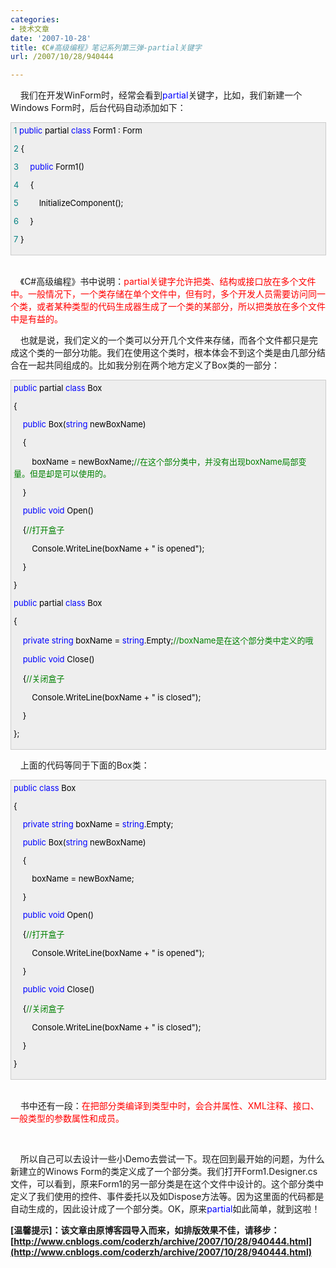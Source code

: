 ```yaml
---
categories:
- 技术文章
date: '2007-10-28'
title: 《C#高级编程》笔记系列第三弹-partial关键字
url: /2007/10/28/940444

---
```



&nbsp;&nbsp;&nbsp; 我们在开发WinForm时，经常会看到<span style="color: blue;">partial</span>关键字，比如，我们新建一个Windows Form时，后台代码自动添加如下：

<div style="border: 1px solid rgb(204, 204, 204); padding: 4px 5px 4px 4px; background-color: rgb(238, 238, 238); font-size: 13px; width: 98%;"><span style="color: rgb(0, 128, 128);">1</span>&nbsp;<span style="color: rgb(0, 0, 255);">public</span><span style="color: rgb(0, 0, 0);">&nbsp;partial&nbsp;</span><span style="color: rgb(0, 0, 255);">class</span><span style="color: rgb(0, 0, 0);">&nbsp;Form1&nbsp;:&nbsp;Form

</span><span style="color: rgb(0, 128, 128);">2</span>&nbsp;<span style="color: rgb(0, 0, 0);">{

</span><span style="color: rgb(0, 128, 128);">3</span>&nbsp;<span style="color: rgb(0, 0, 0);">&nbsp;&nbsp;&nbsp;&nbsp;</span><span style="color: rgb(0, 0, 255);">public</span><span style="color: rgb(0, 0, 0);">&nbsp;Form1()

</span><span style="color: rgb(0, 128, 128);">4</span>&nbsp;<span style="color: rgb(0, 0, 0);">&nbsp;&nbsp;&nbsp;&nbsp;{

</span><span style="color: rgb(0, 128, 128);">5</span>&nbsp;<span style="color: rgb(0, 0, 0);">&nbsp;&nbsp;&nbsp;&nbsp;&nbsp;&nbsp;&nbsp;&nbsp;InitializeComponent();

</span><span style="color: rgb(0, 128, 128);">6</span>&nbsp;<span style="color: rgb(0, 0, 0);">&nbsp;&nbsp;&nbsp;&nbsp;}

</span><span style="color: rgb(0, 128, 128);">7</span>&nbsp;<span style="color: rgb(0, 0, 0);">}</span></div>
&nbsp;&nbsp;&nbsp; 

&nbsp;&nbsp;&nbsp; 《C#高级编程》书中说明：<span style="color: red;">partial关键字允许把类、结构或接口放在多个文件中。一般情况下，一个类存储在单个文件中，但有时，多个开发人员需要访问同一个类，或者某种类型的代码生成器生成了一个类的某部分，所以把类放在多个文件中是有益的。

</span>&nbsp;&nbsp;&nbsp; 也就是说，我们定义的一个类可以分开几个文件来存储，而各个文件都只是完成这个类的一部分功能。我们在使用这个类时，根本体会不到这个类是由几部分结合在一起共同组成的。比如我分别在两个地方定义了Box类的一部分：

<div style="border: 1px solid rgb(204, 204, 204); padding: 4px 5px 4px 4px; background-color: rgb(238, 238, 238); font-size: 13px; width: 98%;"><span style="color: rgb(0, 0, 255);">public</span><span style="color: rgb(0, 0, 0);">&nbsp;partial&nbsp;</span><span style="color: rgb(0, 0, 255);">class</span><span style="color: rgb(0, 0, 0);">&nbsp;Box

{

&nbsp;&nbsp;&nbsp;&nbsp;</span><span style="color: rgb(0, 0, 255);">public</span><span style="color: rgb(0, 0, 0);">&nbsp;Box(</span><span style="color: rgb(0, 0, 255);">string</span><span style="color: rgb(0, 0, 0);">&nbsp;newBoxName)

&nbsp;&nbsp;&nbsp;&nbsp;{

&nbsp;&nbsp;&nbsp;&nbsp;&nbsp;&nbsp;&nbsp;&nbsp;boxName&nbsp;</span><span style="color: rgb(0, 0, 0);">=</span><span style="color: rgb(0, 0, 0);">&nbsp;newBoxName;</span><span style="color: rgb(0, 128, 0);">//</span><span style="color: rgb(0, 128, 0);">在这个部分类中，并没有出现boxName局部变量。但是却是可以使用的。</span><span style="color: rgb(0, 128, 0);">

</span><span style="color: rgb(0, 0, 0);">&nbsp;&nbsp;&nbsp;&nbsp;}

&nbsp;&nbsp;&nbsp;&nbsp;</span><span style="color: rgb(0, 0, 255);">public</span><span style="color: rgb(0, 0, 0);">&nbsp;</span><span style="color: rgb(0, 0, 255);">void</span><span style="color: rgb(0, 0, 0);">&nbsp;Open()

&nbsp;&nbsp;&nbsp;&nbsp;{</span><span style="color: rgb(0, 128, 0);">//</span><span style="color: rgb(0, 128, 0);">打开盒子</span><span style="color: rgb(0, 128, 0);">

</span><span style="color: rgb(0, 0, 0);">&nbsp;&nbsp;&nbsp;&nbsp;&nbsp;&nbsp;&nbsp;&nbsp;Console.WriteLine(boxName&nbsp;</span><span style="color: rgb(0, 0, 0);">+</span><span style="color: rgb(0, 0, 0);">&nbsp;</span><span style="color: rgb(0, 0, 0);">"</span><span style="color: rgb(0, 0, 0);">&nbsp;is&nbsp;opened</span><span style="color: rgb(0, 0, 0);">"</span><span style="color: rgb(0, 0, 0);">);

&nbsp;&nbsp;&nbsp;&nbsp;}

}

</span><span style="color: rgb(0, 0, 255);">public</span><span style="color: rgb(0, 0, 0);">&nbsp;partial&nbsp;</span><span style="color: rgb(0, 0, 255);">class</span><span style="color: rgb(0, 0, 0);">&nbsp;Box

{

&nbsp;&nbsp;&nbsp;&nbsp;</span><span style="color: rgb(0, 0, 255);">private</span><span style="color: rgb(0, 0, 0);">&nbsp;</span><span style="color: rgb(0, 0, 255);">string</span><span style="color: rgb(0, 0, 0);">&nbsp;boxName&nbsp;</span><span style="color: rgb(0, 0, 0);">=</span><span style="color: rgb(0, 0, 0);">&nbsp;</span><span style="color: rgb(0, 0, 255);">string</span><span style="color: rgb(0, 0, 0);">.Empty;</span><span style="color: rgb(0, 128, 0);">//</span><span style="color: rgb(0, 128, 0);">boxName是在这个部分类中定义的哦</span><span style="color: rgb(0, 128, 0);">

</span><span style="color: rgb(0, 0, 0);">&nbsp;&nbsp;&nbsp;&nbsp;</span><span style="color: rgb(0, 0, 255);">public</span><span style="color: rgb(0, 0, 0);">&nbsp;</span><span style="color: rgb(0, 0, 255);">void</span><span style="color: rgb(0, 0, 0);">&nbsp;Close()

&nbsp;&nbsp;&nbsp;&nbsp;{</span><span style="color: rgb(0, 128, 0);">//</span><span style="color: rgb(0, 128, 0);">关闭盒子</span><span style="color: rgb(0, 128, 0);">

</span><span style="color: rgb(0, 0, 0);">&nbsp;&nbsp;&nbsp;&nbsp;&nbsp;&nbsp;&nbsp;&nbsp;Console.WriteLine(boxName&nbsp;</span><span style="color: rgb(0, 0, 0);">+</span><span style="color: rgb(0, 0, 0);">&nbsp;</span><span style="color: rgb(0, 0, 0);">"</span><span style="color: rgb(0, 0, 0);">&nbsp;is&nbsp;closed</span><span style="color: rgb(0, 0, 0);">"</span><span style="color: rgb(0, 0, 0);">);

&nbsp;&nbsp;&nbsp;&nbsp;}

};</span></div>

&nbsp;&nbsp;&nbsp; 上面的代码等同于下面的Box类：

<div style="border: 1px solid rgb(204, 204, 204); padding: 4px 5px 4px 4px; background-color: rgb(238, 238, 238); font-size: 13px; width: 98%;"><span style="color: rgb(0, 0, 255);">public</span><span style="color: rgb(0, 0, 0);">&nbsp;</span><span style="color: rgb(0, 0, 255);">class</span><span style="color: rgb(0, 0, 0);">&nbsp;Box

{

&nbsp;&nbsp;&nbsp;&nbsp;</span><span style="color: rgb(0, 0, 255);">private</span><span style="color: rgb(0, 0, 0);">&nbsp;</span><span style="color: rgb(0, 0, 255);">string</span><span style="color: rgb(0, 0, 0);">&nbsp;boxName&nbsp;</span><span style="color: rgb(0, 0, 0);">=</span><span style="color: rgb(0, 0, 0);">&nbsp;</span><span style="color: rgb(0, 0, 255);">string</span><span style="color: rgb(0, 0, 0);">.Empty;

&nbsp;&nbsp;&nbsp;&nbsp;</span><span style="color: rgb(0, 0, 255);">public</span><span style="color: rgb(0, 0, 0);">&nbsp;Box(</span><span style="color: rgb(0, 0, 255);">string</span><span style="color: rgb(0, 0, 0);">&nbsp;newBoxName)

&nbsp;&nbsp;&nbsp;&nbsp;{

&nbsp;&nbsp;&nbsp;&nbsp;&nbsp;&nbsp;&nbsp;&nbsp;boxName&nbsp;</span><span style="color: rgb(0, 0, 0);">=</span><span style="color: rgb(0, 0, 0);">&nbsp;newBoxName;

&nbsp;&nbsp;&nbsp;&nbsp;}

&nbsp;&nbsp;&nbsp;&nbsp;</span><span style="color: rgb(0, 0, 255);">public</span><span style="color: rgb(0, 0, 0);">&nbsp;</span><span style="color: rgb(0, 0, 255);">void</span><span style="color: rgb(0, 0, 0);">&nbsp;Open()

&nbsp;&nbsp;&nbsp;&nbsp;{</span><span style="color: rgb(0, 128, 0);">//</span><span style="color: rgb(0, 128, 0);">打开盒子</span><span style="color: rgb(0, 128, 0);">

</span><span style="color: rgb(0, 0, 0);">&nbsp;&nbsp;&nbsp;&nbsp;&nbsp;&nbsp;&nbsp;&nbsp;Console.WriteLine(boxName&nbsp;</span><span style="color: rgb(0, 0, 0);">+</span><span style="color: rgb(0, 0, 0);">&nbsp;</span><span style="color: rgb(0, 0, 0);">"</span><span style="color: rgb(0, 0, 0);">&nbsp;is&nbsp;opened</span><span style="color: rgb(0, 0, 0);">"</span><span style="color: rgb(0, 0, 0);">);

&nbsp;&nbsp;&nbsp;&nbsp;}

&nbsp;&nbsp;&nbsp;&nbsp;</span><span style="color: rgb(0, 0, 255);">public</span><span style="color: rgb(0, 0, 0);">&nbsp;</span><span style="color: rgb(0, 0, 255);">void</span><span style="color: rgb(0, 0, 0);">&nbsp;Close()

&nbsp;&nbsp;&nbsp;&nbsp;{</span><span style="color: rgb(0, 128, 0);">//</span><span style="color: rgb(0, 128, 0);">关闭盒子</span><span style="color: rgb(0, 128, 0);">

</span><span style="color: rgb(0, 0, 0);">&nbsp;&nbsp;&nbsp;&nbsp;&nbsp;&nbsp;&nbsp;&nbsp;Console.WriteLine(boxName&nbsp;</span><span style="color: rgb(0, 0, 0);">+</span><span style="color: rgb(0, 0, 0);">&nbsp;</span><span style="color: rgb(0, 0, 0);">"</span><span style="color: rgb(0, 0, 0);">&nbsp;is&nbsp;closed</span><span style="color: rgb(0, 0, 0);">"</span><span style="color: rgb(0, 0, 0);">);

&nbsp;&nbsp;&nbsp;&nbsp;}

}</span></div>
&nbsp;&nbsp;&nbsp; 

&nbsp;&nbsp;&nbsp; 书中还有一段：<span style="color: red;">在把部分类编译到类型中时，会合并属性、XML注释、接口、一般类型的参数属性和成员。</span>

&nbsp;&nbsp;&nbsp; 

&nbsp;&nbsp;&nbsp; 所以自己可以去设计一些小Demo去尝试一下。现在回到最开始的问题，为什么新建立的Winows Form的类定义成了一个部分类。我们打开Form1.Designer.cs文件，可以看到，原来Form1的另一部分类是在这个文件中设计的。这个部分类中定义了我们使用的控件、事件委托以及如Dispose方法等。因为这里面的代码都是自动生成的，因此设计成了一个部分类。OK，原来<span style="color: blue;">partial</span>如此简单，就到这啦！

**[温馨提示]：该文章由原博客园导入而来，如排版效果不佳，请移步：[http://www.cnblogs.com/coderzh/archive/2007/10/28/940444.html](http://www.cnblogs.com/coderzh/archive/2007/10/28/940444.html)**